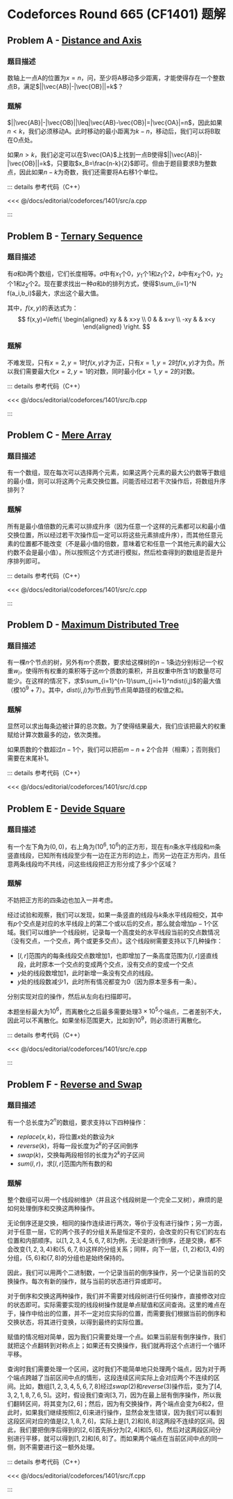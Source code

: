 # Codeforces Round 665 (CF1401) 题解

## Problem A - [Distance and Axis](https://codeforces.com/contest/1401/problem/A)

### 题目描述

数轴上一点A的位置为$x=n$，问，至少将A移动多少距离，才能使得存在一个整数点B，满足$||\vec{AB}|-|\vec{OB}||=k$？

### 题解

$||\vec{AB}|-|\vec{OB}||\leq|\vec{AB}-\vec{OB}|=|\vec{OA}|=n$，因此如果$n<k$，我们必须移动A。此时移动的最小距离为$k-n$，移动后，我们可以将B取在O点处。

如果$n>k$，我们必定可以在$\vec{OA}$上找到一点B使得$||\vec{AB}|-|\vec{OB}||=k$，只要取$x_B=\frac{n-k}{2}$即可。但由于题目要求B为整数点，因此如果$n-k$为奇数，我们还需要将A右移$1$个单位。

::: details 参考代码（C++）

<<< @/docs/editorial/codeforces/1401/src/a.cpp

:::

## Problem B - [Ternary Sequence](https://codeforces.com/contest/1401/problem/B)

### 题目描述

有$a$和$b$两个数组，它们长度相等。$a$中有$x_1$个$0$，$y_1$个$1$和$z_1$个$2$，$b$中有$x_2$个$0$，$y_2$个$1$和$z_2$个$2$。现在要求找出一种$a$和$b$的排列方式，使得$\sum_{i=1}^N f(a_i,b_i)$最大，求出这个最大值。

其中，$f(x,y)$的表达式为：
$$
f(x,y)=\left\{
\begin{aligned}
xy & & x>y \\
0 & & x=y \\
-xy & & x<y 
\end{aligned}
\right.
$$

### 题解

不难发现，只有$x=2,y=1$时$f(x,y)$才为正，只有$x=1,y=2$时$f(x,y)$才为负。所以我们需要最大化$x=2,y=1$的对数，同时最小化$x=1,y=2$的对数。

::: details 参考代码（C++）

<<< @/docs/editorial/codeforces/1401/src/b.cpp

:::

## Problem C - [Mere Array](https://codeforces.com/contest/1401/problem/C)

### 题目描述

有一个数组，现在每次可以选择两个元素，如果这两个元素的最大公约数等于数组的最小值，则可以将这两个元素交换位置。问能否经过若干次操作后，将数组升序排列？

### 题解

所有是最小值倍数的元素可以排成升序（因为任意一个这样的元素都可以和最小值交换位置，所以经过若干次操作后一定可以将这些元素排成升序），而其他任意元素的位置都不能改变（不是最小值的倍数，意味着它和任意一个其他元素的最大公约数不会是最小值）。所以按照这个方式进行模拟，然后检查得到的数组是否是升序排列即可。

::: details 参考代码（C++）

<<< @/docs/editorial/codeforces/1401/src/c.cpp

:::

## Problem D - [Maximum Distributed Tree](https://codeforces.com/contest/1401/problem/D)

### 题目描述

有一棵$n$个节点的树，另外有$m$个质数，要求给这棵树的$n-1$条边分别标记一个权重$w_i$，使得所有权重的乘积等于这$m$个质数的乘积，并且权重中所含$1$的数量尽可能少。在这样的情况下，求$\sum_{i=1}^{n-1}\sum_{j=i+1}^ndist(i,j)$的最大值（模$10^9+7$）。其中，$dist(i,j)$为$i$节点到$j$节点简单路径的权值之和。

### 题解

显然可以求出每条边被计算的总次数。为了使得结果最大，我们应该把最大的权重赋给计算次数最多的边，依次类推。

如果质数的个数超过$n-1$个，我们可以把前$m-n+2$个合并（相乘）；否则我们需要在末尾补$1$。

::: details 参考代码（C++）

<<< @/docs/editorial/codeforces/1401/src/d.cpp

## Problem E - [Devide Square](https://codeforces.com/contest/1401/problem/E)

### 题目描述

有一个左下角为$(0,0)$，右上角为$(10^6,10^6)$的正方形，现在有$n$条水平线段和$m$条竖直线段，已知所有线段至少有一边在正方形的边上，而另一边在正方形内，且任意两条线段均不共线，问这些线段把正方形分成了多少个区域？

### 题解

不妨把正方形的四条边也加入一并考虑。

经过试验和观察，我们可以发现，如果一条竖直的线段与$k$条水平线段相交，其中有$p$个交点是对应的水平线段上的第二个或以后的交点，那么就会增加$p-1$个区域。我们可以维护一个线段树，记录每一个高度处的水平线段当前的交点数情况（没有交点，一个交点，两个或更多交点）。这个线段树需要支持以下几种操作：

- $[l,r]$范围内的每条线段交点数增加$1$，也即增加了一条高度范围为$[l,r]$竖直线段，此时原本一个交点的变成两个交点，没有交点的变成一个交点
- $y$处的线段数增加$1$，此时新增一条没有交点的线段。
- $y$处的线段数减少$1$，此时所有情况都变为$0$（因为原本至多有一条）。

分别实现对应的操作，然后从左向右扫描即可。

本题坐标最大为$10^6$，而离散化之后最多需要处理$3\times10^5$个端点，二者差别不大，因此可以不离散化。如果坐标范围更大，比如到$10^9$，则必须进行离散化。

::: details 参考代码（C++）

<<< @/docs/editorial/codeforces/1401/src/e.cpp

:::

## Problem F - [Reverse and Swap](https://codeforces.com/contest/1401/problem/F)

### 题目描述

有一个总长度为$2^n$的数组，要求支持以下四种操作：

- $replace(x,k)$，将位置$x$处的数设为$k$
- $reverse(k)$，将每一段长度为$2^k$的子区间倒序
- $swap(k)$，交换每两段相邻的长度为$2^k$的子区间
- $sum(l,r)$，求$[l,r]$范围内所有数的和

### 题解

整个数组可以用一个线段树维护（并且这个线段树是一个完全二叉树），麻烦的是如何处理倒序和交换这两种操作。

无论倒序还是交换，相同的操作连续进行两次，等价于没有进行操作；另一方面，对于任意一层，它的两个孩子的分组关系是恒定不变的，会改变的只有它们的左右位置和内部顺序。以$[1,2,3,4,5,6,7,8]$为例，无论是进行倒序，还是交换，都不会改变$\{1,2,3,4\}$和$\{5,6,7,8\}$这样的分组关系；同样，向下一层，$\{1,2\}$和$\{3,4\}$的分组，$\{5,6\}$和$\{7,8\}$的分组也是始终保持的。

因此，我们可以用两个二进制数，一个记录当前的倒序操作，另一个记录当前的交换操作。每次有新的操作，就与当前的状态进行异或即可。

对于倒序和交换这两种操作，我们并不需要对线段树进行任何操作，直接修改对应的状态即可。实际需要实现的线段树操作就是单点赋值和区间查询。这里的难点在于，操作中给出的位置，并不一定对应实际的位置，而需要我们根据当前的倒序和交换状态，将其进行变换，以得到最终的实际位置。

赋值的情况相对简单，因为我们只需要处理一个点。如果当前层有倒序操作，我们就把这个点翻转到对称点上；如果还有交换操作，我们就再将这个点进行一个循环平移。

查询时我们需要处理一个区间，这时我们不能简单地只处理两个端点，因为对于两个端点跨越了当前区间中点的情形，这段连续区间实际上会对应两个不连续的区间。比如，数组$[1,2,3,4,5,6,7,8]$经过$swap(2)$和$reverse(3)$操作后，变为了$[4,3,2,1,8,7,6,5]$。这时，假设我们查询$[3,7]$，因为在最上层有倒序操作，所以我们翻转区间，将其变为$[2,6]$；然后，因为有交换操作，两个端点会变为$6$和$2$，但此时，如果我们继续按照$[2,6]$来进行操作，显然会发生错误，因为我们可以看到这段区间对应的值是$[2,1,8,7,6]$，实际上是$[1,2]$和$[6,8]$这两段不连续的区间。因此，我们要把倒序后得到的$[2,6]$首先拆分为$[2,4]$和$[5,6]$，然后对这两段区间分别进行平移，就可以得到$[1,2]$和$[6,8]$了。而如果两个端点在当前区间中点的同一侧，则不需要进行这一额外处理。

::: details 参考代码（C++）

<<< @/docs/editorial/codeforces/1401/src/f.cpp

:::

<Utterances />

